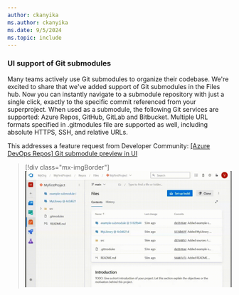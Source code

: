 ```yaml
---
author: ckanyika
ms.author: ckanyika
ms.date: 9/5/2024
ms.topic: include
---
```


### UI support of Git submodules

Many teams actively use Git submodules to organize their codebase. We're excited to share that we've added support of Git submodules in the Files hub. Now you can instantly navigate to a submodule repository with just a single click, exactly to the specific commit referenced from your superproject. When used as a submodule, the following Git services are supported: Azure Repos, GitHub, GitLab and Bitbucket. Multiple URL formats specified in .gitmodules file are supported as well, including absolute HTTPS, SSH, and relative URLs.

This addresses a feature request from Developer Community: [[Azure DevOps Repos] Git submodule preview in UI](https://developercommunity.visualstudio.com/t/azure-devops-repos-git-submodule-preview-in-ui/1033995)

> [!div class="mx-imgBorder"]
> ![Gif to demo navigate to a submodule repository.](../../media/244-repos-01.gif "gif to navigate to a submodule repository")
